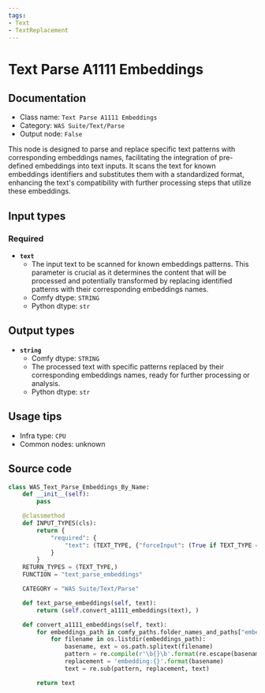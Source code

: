 ```yaml
---
tags:
- Text
- TextReplacement
---
```


# Text Parse A1111 Embeddings
## Documentation
- Class name: `Text Parse A1111 Embeddings`
- Category: `WAS Suite/Text/Parse`
- Output node: `False`

This node is designed to parse and replace specific text patterns with corresponding embeddings names, facilitating the integration of pre-defined embeddings into text inputs. It scans the text for known embeddings identifiers and substitutes them with a standardized format, enhancing the text's compatibility with further processing steps that utilize these embeddings.
## Input types
### Required
- **`text`**
    - The input text to be scanned for known embeddings patterns. This parameter is crucial as it determines the content that will be processed and potentially transformed by replacing identified patterns with their corresponding embeddings names.
    - Comfy dtype: `STRING`
    - Python dtype: `str`
## Output types
- **`string`**
    - Comfy dtype: `STRING`
    - The processed text with specific patterns replaced by their corresponding embeddings names, ready for further processing or analysis.
    - Python dtype: `str`
## Usage tips
- Infra type: `CPU`
- Common nodes: unknown


## Source code
```python
class WAS_Text_Parse_Embeddings_By_Name:
    def __init__(self):
        pass

    @classmethod
    def INPUT_TYPES(cls):
        return {
            "required": {
                "text": (TEXT_TYPE, {"forceInput": (True if TEXT_TYPE == 'STRING' else False)}),
            }
        }
    RETURN_TYPES = (TEXT_TYPE,)
    FUNCTION = "text_parse_embeddings"

    CATEGORY = "WAS Suite/Text/Parse"

    def text_parse_embeddings(self, text):
        return (self.convert_a1111_embeddings(text), )

    def convert_a1111_embeddings(self, text):
        for embeddings_path in comfy_paths.folder_names_and_paths["embeddings"][0]:
            for filename in os.listdir(embeddings_path):
                basename, ext = os.path.splitext(filename)
                pattern = re.compile(r'\b{}\b'.format(re.escape(basename)))
                replacement = 'embedding:{}'.format(basename)
                text = re.sub(pattern, replacement, text)

        return text

```
